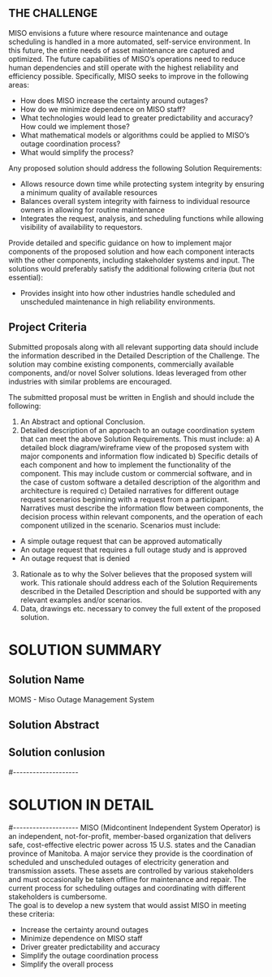 ## THE CHALLENGE
MISO envisions a future where resource maintenance and outage scheduling is handled in a more automated, self-service environment. In this future, the entire needs of asset maintenance are captured and optimized. The future capabilities of MISO’s operations need to reduce human dependencies and still operate with the highest reliability and efficiency possible.
Specifically, MISO seeks to improve in the following areas:

- How does MISO increase the certainty around outages?
- How do we minimize dependence on MISO staff?
- What technologies would lead to greater predictability and accuracy? How could we implement those?
- What mathematical models or algorithms could be applied to MISO’s outage coordination process?
- What would simplify the process?

Any proposed solution should address the following Solution Requirements: 
- Allows resource down time while protecting system integrity by ensuring a minimum quality of available resources
- Balances overall system integrity with fairness to individual resource owners in allowing for routine maintenance
- Integrates the request, analysis, and scheduling functions while allowing visibility of availability to requestors.

Provide detailed and specific guidance on how to implement major components of the proposed solution and how each component interacts with the other components, including stakeholder systems and input.
The solutions would preferably satisfy the additional following criteria (but not essential):
- Provides insight into how other industries handle scheduled and unscheduled maintenance in high reliability environments.

## Project Criteria
Submitted proposals along with all relevant supporting data should include the information described in the Detailed Description of the Challenge. The solution may combine existing components, commercially available components, and/or novel Solver solutions. Ideas leveraged from other industries with similar problems are encouraged.

The submitted proposal must be written in English and should include the following:
1) An Abstract and optional Conclusion.
2) Detailed description of an approach to an outage coordination system that can meet the above Solution Requirements. This must include:
a) A detailed block diagram/wireframe view of the proposed system with major components and information flow indicated
b) Specific details of each component and how to implement the functionality of the component. This may include custom or commercial software, and in the case of custom software a detailed description of the algorithm and architecture is required
c) Detailed narratives for different outage request scenarios beginning with a request from a participant. Narratives must describe the information flow between components, the decision process within relevant components, and the operation of each component utilized in the scenario. Scenarios must include:
- A simple outage request that can be approved automatically
- An outage request that requires a full outage study and is approved
- An outage request that is denied
3) Rationale as to why the Solver believes that the proposed system will work. This rationale should address each of the Solution Requirements described in the Detailed Description and should be supported with any relevant examples and/or scenarios.
4) Data, drawings etc. necessary to convey the full extent of the proposed solution.

# SOLUTION SUMMARY

## Solution Name
MOMS - Miso Outage Management System

## Solution Abstract
 

## Solution conlusion


#--------------------
# SOLUTION IN DETAIL
#--------------------
MISO (Midcontinent Independent System Operator) is an independent, not-for-profit, member-based organization that delivers safe, cost-effective electric power across 15 U.S. states and the Canadian province of Manitoba. A major service they provide is the coordination of scheduled and unscheduled outages of electricity generation and transmission assets. These assets are controlled by various stakeholders and must occasionally be taken offline for maintenance and repair.  The current process for scheduling outages and coordinating with different stakeholders is cumbersome.  
The goal is to develop a new system that would assist MISO in meeting these criteria:
- Increase the certainty around outages
- Minimize dependence on MISO staff
- Driver greater predictability and accuracy
- Simplify the outage coordination process
- Simplify the overall process







